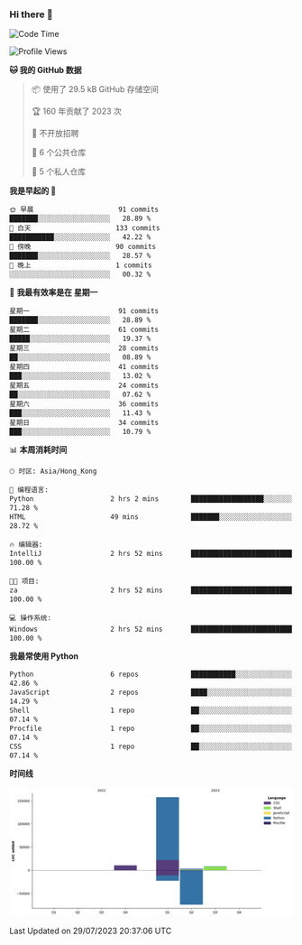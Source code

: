 ### Hi there 👋

<!--
**Mrzqd/Mrzqd** is a ✨ _special_ ✨ repository because its `README.md` (this file) appears on your GitHub profile.

Here are some ideas to get you started:

- 🔭 I’m currently working on ...
- 🌱 I’m currently learning ...
- 👯 I’m looking to collaborate on ...
- 🤔 I’m looking for help with ...
- 💬 Ask me about ...
- 📫 How to reach me: ...
- 😄 Pronouns: ...
- ⚡ Fun fact: ...
-->
<!--START_SECTION:waka-->
![Code Time](http://img.shields.io/badge/Code%20Time-117%20hrs%2053%20mins-blue)

![Profile Views](http://img.shields.io/badge/%E4%B8%AA%E4%BA%BA%E8%B5%84%E6%96%99%E8%A7%82%E7%9C%8B%E6%AC%A1%E6%95%B0-7-blue)

**🐱 我的 GitHub 数据** 

> 📦  使用了 29.5 kB GitHub 存储空间 
 > 
> 🏆 160 年贡献了 2023 次
 > 
> 🚫 不开放招聘
 > 
> 📜 6 个公共仓库 
 > 
> 🔑 5 个私人仓库 
 > 
**我是早起的 🐤** 

```text
🌞 早晨                     91 commits          ███████░░░░░░░░░░░░░░░░░░   28.89 % 
🌆 白天                     133 commits         ███████████░░░░░░░░░░░░░░   42.22 % 
🌃 傍晚                     90 commits          ███████░░░░░░░░░░░░░░░░░░   28.57 % 
🌙 晚上                     1 commits           ░░░░░░░░░░░░░░░░░░░░░░░░░   00.32 % 
```
📅 **我最有效率是在 星期一** 

```text
星期一                      91 commits          ███████░░░░░░░░░░░░░░░░░░   28.89 % 
星期二                      61 commits          █████░░░░░░░░░░░░░░░░░░░░   19.37 % 
星期三                      28 commits          ██░░░░░░░░░░░░░░░░░░░░░░░   08.89 % 
星期四                      41 commits          ███░░░░░░░░░░░░░░░░░░░░░░   13.02 % 
星期五                      24 commits          ██░░░░░░░░░░░░░░░░░░░░░░░   07.62 % 
星期六                      36 commits          ███░░░░░░░░░░░░░░░░░░░░░░   11.43 % 
星期日                      34 commits          ███░░░░░░░░░░░░░░░░░░░░░░   10.79 % 
```


📊 **本周消耗时间** 

```text
🕑︎ 时区: Asia/Hong_Kong

💬 编程语言: 
Python                   2 hrs 2 mins        ██████████████████░░░░░░░   71.28 % 
HTML                     49 mins             ███████░░░░░░░░░░░░░░░░░░   28.72 % 

🔥 编辑器: 
IntelliJ                 2 hrs 52 mins       █████████████████████████   100.00 % 

🐱‍💻 项目: 
za                       2 hrs 52 mins       █████████████████████████   100.00 % 

💻 操作系统: 
Windows                  2 hrs 52 mins       █████████████████████████   100.00 % 
```

**我最常使用 Python** 

```text
Python                   6 repos             ███████████░░░░░░░░░░░░░░   42.86 % 
JavaScript               2 repos             ████░░░░░░░░░░░░░░░░░░░░░   14.29 % 
Shell                    1 repo              ██░░░░░░░░░░░░░░░░░░░░░░░   07.14 % 
Procfile                 1 repo              ██░░░░░░░░░░░░░░░░░░░░░░░   07.14 % 
CSS                      1 repo              ██░░░░░░░░░░░░░░░░░░░░░░░   07.14 % 
```



**时间线**

![Lines of Code chart](https://raw.githubusercontent.com/Mrzqd/Mrzqd/main/assets/bar_graph.png)


 Last Updated on 29/07/2023 20:37:06 UTC
<!--END_SECTION:waka-->
